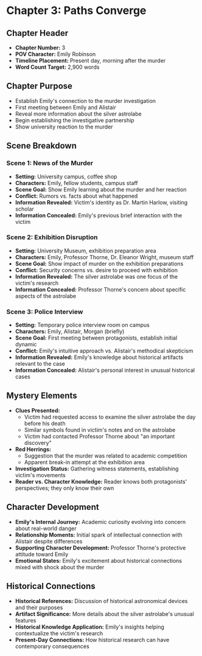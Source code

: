 # Chapter 3: Paths Converge

## Chapter Header
- **Chapter Number:** 3
- **POV Character:** Emily Robinson
- **Timeline Placement:** Present day, morning after the murder
- **Word Count Target:** 2,900 words

## Chapter Purpose
- Establish Emily's connection to the murder investigation
- First meeting between Emily and Alistair
- Reveal more information about the silver astrolabe
- Begin establishing the investigative partnership
- Show university reaction to the murder

## Scene Breakdown

### Scene 1: News of the Murder
- **Setting:** University campus, coffee shop
- **Characters:** Emily, fellow students, campus staff
- **Scene Goal:** Show Emily learning about the murder and her reaction
- **Conflict:** Rumors vs. facts about what happened
- **Information Revealed:** Victim's identity as Dr. Martin Harlow, visiting scholar
- **Information Concealed:** Emily's previous brief interaction with the victim

### Scene 2: Exhibition Disruption
- **Setting:** University Museum, exhibition preparation area
- **Characters:** Emily, Professor Thorne, Dr. Eleanor Wright, museum staff
- **Scene Goal:** Show impact of murder on the exhibition preparations
- **Conflict:** Security concerns vs. desire to proceed with exhibition
- **Information Revealed:** The silver astrolabe was one focus of the victim's research
- **Information Concealed:** Professor Thorne's concern about specific aspects of the astrolabe

### Scene 3: Police Interview
- **Setting:** Temporary police interview room on campus
- **Characters:** Emily, Alistair, Morgan (briefly)
- **Scene Goal:** First meeting between protagonists, establish initial dynamic
- **Conflict:** Emily's intuitive approach vs. Alistair's methodical skepticism
- **Information Revealed:** Emily's knowledge about historical artifacts relevant to the case
- **Information Concealed:** Alistair's personal interest in unusual historical cases

## Mystery Elements
- **Clues Presented:**
  - Victim had requested access to examine the silver astrolabe the day before his death
  - Similar symbols found in victim's notes and on the astrolabe
  - Victim had contacted Professor Thorne about "an important discovery"
- **Red Herrings:**
  - Suggestion that the murder was related to academic competition
  - Apparent break-in attempt at the exhibition area
- **Investigation Status:** Gathering witness statements, establishing victim's movements
- **Reader vs. Character Knowledge:** Reader knows both protagonists' perspectives; they only know their own

## Character Development
- **Emily's Internal Journey:** Academic curiosity evolving into concern about real-world danger
- **Relationship Moments:** Initial spark of intellectual connection with Alistair despite differences
- **Supporting Character Development:** Professor Thorne's protective attitude toward Emily
- **Emotional States:** Emily's excitement about historical connections mixed with shock about the murder

## Historical Connections
- **Historical References:** Discussion of historical astronomical devices and their purposes
- **Artifact Significance:** More details about the silver astrolabe's unusual features
- **Historical Knowledge Application:** Emily's insights helping contextualize the victim's research
- **Present-Day Connections:** How historical research can have contemporary consequences
